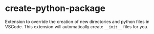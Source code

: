 # create-python-package
Extension to override the creation of new directories and python files in VSCode. This extension will automatically create `__init__` files for you.
